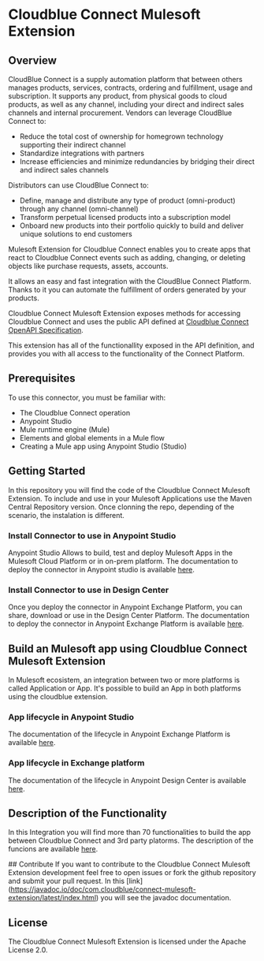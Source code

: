 # Cloudblue Connect Mulesoft Extension

## Overview
CloudBlue Connect is a supply automation platform that between others manages products, services, contracts, ordering and fulfillment, usage and subscription.
It supports any product, from physical goods to cloud products, as well as any channel, including your direct and indirect sales channels and internal procurement.
Vendors can leverage CloudBlue Connect to:
-   Reduce the total cost of ownership for homegrown technology supporting their indirect channel
-   Standardize integrations with partners
-   Increase efficiencies and minimize redundancies by bridging their direct and indirect sales channels

Distributors can use CloudBlue Connect to:
-   Define, manage and distribute any type of product (omni-product) through any channel (omni-channel)
-   Transform perpetual licensed products into a subscription model
-   Onboard new products into their portfolio quickly to build and deliver unique solutions to end customers

Mulesoft Extension for Cloudblue Connect enables you to create apps that react to Cloudblue Connect events such as adding, changing, or deleting objects like purchase requests, assets, accounts.

It allows an easy and fast integration with the CloudBlue Connect Platform. Thanks to it you can automate the fulfillment of orders generated by your products.

Cloudblue Connect Mulesoft Extension exposes methods for accessing Cloudblue Connect and uses the public API defined at [Cloudblue Connect OpenAPI Specification](https://connect.cloudblue.com/community/api/openapi/).


This extension has all of the functionallity exposed in the API definition, and provides you with all access to the functionality of the Connect Platform.

## Prerequisites
To use this connector, you must be familiar with:

-   The Cloudblue Connect operation    
-   Anypoint Studio    
-   Mule runtime engine (Mule)   
-   Elements and global elements in a Mule flow    
-   Creating a Mule app using Anypoint Studio (Studio)

## Getting Started

In this repository you will find the code of the Cloudblue Connect Mulesoft Extension. To include and use in your Mulesoft Applications use the Maven Central Repository version.
Once clonning the repo, depending of the scenario, the instalation is different. 

### Install Connector to use in Anypoint Studio
Anypoint Studio Allows to build, test and deploy Mulesoft Apps in the Mulesoft Cloud Platform or in on-prem platform. 
The documentation to deploy the connector in Anypoint studio is available [here](https://connect.cloudblue.com/community/extensions/mulesoft/cloudblue-connect-mulesoft-extension/install-connector-to-use-in-anypoint-studio/).

### Install Connector to use in Design Center
Once you deploy the connector in Anypoint Exchange Platform, you can share, download or use in the Design Center Platform.
The documentation to deploy the connector in Anypoint Exchange Platform is available [here](https://connect.cloudblue.com/community/extensions/mulesoft/cloudblue-connect-mulesoft-extension/install-connector-to-use-in-design-center/).

## Build an Mulesoft app using Cloudblue Connect Mulesoft Extension
In Mulesoft ecosistem, an integration between two or more platforms is called Application or App.
It's possible to build an App in both platforms using the cloudblue extension. 

### App lifecycle in Anypoint Studio
The documentation of the lifecycle in Anypoint Exchange Platform is available [here](https://connect.cloudblue.com/community/extensions/mulesoft/cloudblue-connect-mulesoft-extension/app-lifecycle-in-anypoint-studio/).

### App lifecycle in Exchange platform
The documentation of the lifecycle in Anypoint Design Center is available [here](https://connect.cloudblue.com/community/extensions/mulesoft/cloudblue-connect-mulesoft-extension/app-lifecycle-in-exchange-platform/).

## Description of the Functionality
In this Integration you will find more than 70 functionalities to build the app between Cloudblue Connect and 3rd party platorms. 
The description of the funcions are available [here](https://connect.cloudblue.com/community/extensions/mulesoft/cloudblue-connect-mulesoft-extension/operations-details/). 

## Contribute
If you want to contribute to the Cloudblue Connect Mulesoft Extension development feel free to open issues or fork the github repository and submit your pull request.
In this [link] (https://javadoc.io/doc/com.cloudblue/connect-mulesoft-extension/latest/index.html) you will see the javadoc documentation.

## License
The Cloudblue Connect Mulesoft Extension is licensed under the Apache License 2.0.